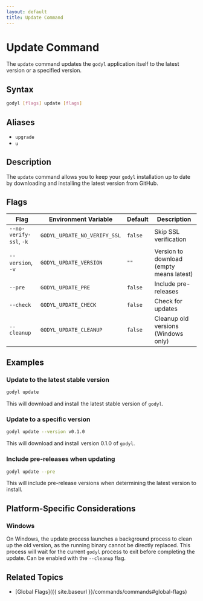```yaml
---
layout: default
title: Update Command
---
```


# Update Command

The `update` command updates the `godyl` application itself to the latest version or a specified version.

## Syntax

```sh
godyl [flags] update [flags]
```

## Aliases

- `upgrade`
- `u`

## Description

The `update` command allows you to keep your `godyl` installation up to date by downloading and installing the latest version from GitHub.

## Flags

| Flag                    | Environment Variable         | Default | Description                              |
| ----------------------- | ---------------------------- | ------- | ---------------------------------------- |
| `--no-verify-ssl`, `-k` | `GODYL_UPDATE_NO_VERIFY_SSL` | `false` | Skip SSL verification                    |
| `--version`, `-v`       | `GODYL_UPDATE_VERSION`       | `""`    | Version to download (empty means latest) |
| `--pre`                 | `GODYL_UPDATE_PRE`           | `false` | Include pre-releases                     |
| `--check`               | `GODYL_UPDATE_CHECK`         | `false` | Check for updates                        |
| `--cleanup`             | `GODYL_UPDATE_CLEANUP`       | `false` | Cleanup old versions (Windows only)      |

## Examples

### Update to the latest stable version

```sh
godyl update
```

This will download and install the latest stable version of `godyl`.

### Update to a specific version

```sh
godyl update --version v0.1.0
```

This will download and install version 0.1.0 of `godyl`.

### Include pre-releases when updating

```sh
godyl update --pre
```

This will include pre-release versions when determining the latest version to install.

## Platform-Specific Considerations

### Windows

On Windows, the update process launches a background process to clean up the old version, as the running binary cannot be directly replaced. This process will wait for the current `godyl` process to exit before completing the update. Can be enabled with the `--cleanup` flag.

## Related Topics

- [Global Flags]({{ site.baseurl }}/commands/commands#global-flags)
